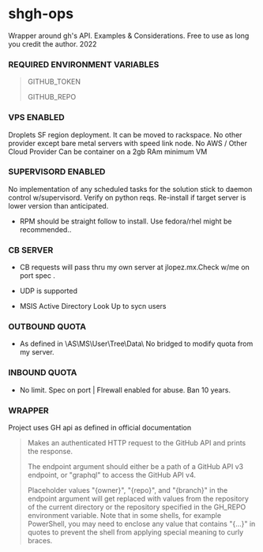 # shgh-ops
Wrapper around gh's API. Examples &amp; Considerations. Free to use as long you credit the author. 2022


### REQUIRED ENVIRONMENT VARIABLES

> GITHUB_TOKEN
> 
> GITHUB_REPO
> 

### VPS ENABLED

Droplets SF region deployment. It can be moved to rackspace.
No other provider except bare metal servers with speed link node. 
No AWS / Other Cloud Provider
Can be container on a 2gb RAm minimum VM


### SUPERVISORD ENABLED

No implementation of any scheduled tasks for the solution stick to daemon control w/supervisord. Verify on python reqs. Re-install if target server is lower version  than anticipated.

- RPM should be straight follow to install. Use fedora/rhel might be recommended..


### CB SERVER

- CB requests will pass thru my own server at jlopez.mx.Check w/me on port spec
.
- UDP is supported

- MSIS Active Directory Look Up to sycn users

### OUTBOUND QUOTA

- As defined in \AS\MS\User\Tree\Data\ No bridged to modify quota from my server.

### INBOUND QUOTA

- No limit. Spec on port | FIrewall enabled for abuse. Ban 10 years.

### WRAPPER

Project uses GH api as defined in official documentation


> Makes an authenticated HTTP request to the GitHub API and prints the response.
> 
>The endpoint argument should either be a path of a GitHub API v3 endpoint, or
"graphql" to access the GitHub API v4.
>
> Placeholder values "{owner}", "{repo}", and "{branch}" in the endpoint
argument will get replaced with values from the repository of the current
directory or the repository specified in the GH_REPO environment variable.
Note that in some shells, for example PowerShell, you may need to enclose
any value that contains "{...}" in quotes to prevent the shell from
applying special meaning to curly braces.
